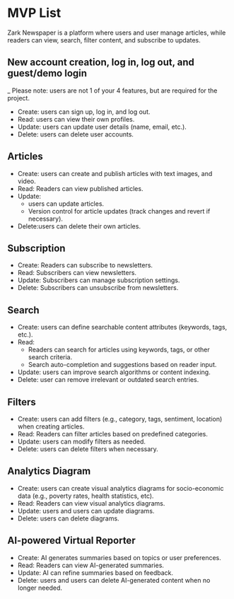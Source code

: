# MVP List
Zark Newspaper is a platform where users and user manage articles, while readers can view, search, filter content, and subscribe to updates.

## New account creation, log in, log out, and guest/demo login
_ Please note: users are not 1 of your 4 features, but are required for the project.
* Create: users can sign up, log in, and log out. 
* Read: users can view their own profiles.
* Update: users can update user details (name, email, etc.).
* Delete: users can delete user accounts.

## Articles
* Create: users can create and publish articles with text images, and video.
* Read: Readers can view published articles.
* Update: 
    * users can update articles.
    * Version control for article updates (track changes and revert if necessary).
* Delete:users can delete their own articles.

## Subscription
* Create: Readers can subscribe to newsletters.
* Read: Subscribers can view newsletters.
* Update: Subscribers can manage subscription settings.
* Delete: Subscribers can unsubscribe from newsletters.

## Search
* Create: users can define searchable content attributes (keywords, tags, etc.).
* Read: 
    * Readers can search for articles using keywords, tags, or other search criteria.
    * Search auto-completion and suggestions based on reader input.
* Update: users can improve search algorithms or content indexing.
* Delete: user can remove irrelevant or outdated search entries.

    
## Filters
* Create: users can add filters (e.g., category, tags, sentiment, location) when creating articles.
* Read: Readers can filter articles based on predefined categories.
* Update: users can modify filters as needed.
* Delete: users can delete filters when necessary.

## Analytics Diagram
* Create: users can create visual analytics diagrams for socio-economic data (e.g., poverty rates, health statistics, etc).
* Read: Readers can view visual analytics diagrams.
* Update: users and users can update diagrams.
* Delete: users can delete diagrams.

## AI-powered Virtual Reporter
* Create: AI generates summaries based on topics or user preferences.
* Read: Readers can view AI-generated summaries.
* Update: AI can refine summaries based on feedback.
* Delete: users and users can delete AI-generated content when no longer needed.